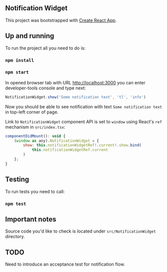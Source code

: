 ## Notification Widget

This project was bootstrapped with [Create React App](https://github.com/facebook/create-react-app).

## Up and running

To run the project all you need to do is:

### `npm install`
### `npm start`

In opened browser tab with URL [http://localhost:3000](http://localhost:3000) you can enter developer-tools console and type next:

```javascript
NotificationWidget.show('Some notification text', 'tl', 'info')
```

Now you should be able to see notification with text `Some notification text` in top-left corner of page.

Link to `NotificationWidget` component API is set to `window` using React's `ref` mechanism in `src/index.tsx`:

```javascript
componentDidMount(): void {
    (window as any).NotificationWidget = {
        show: this.notificationWidgetRef!.current!.show.bind(
            this.notificationWidgetRef.current
        )
    };
}
```

## Testing
To run tests you need to call:

### `npm test`

## Important notes

Source code you'd like to check is located under `src/NotificationWidget` directory.

## TODO

Need to introduce an acceptance test for notification flow.
